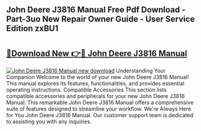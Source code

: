 ## John Deere J3816 Manual Free Pdf Download - Part-3uo New Repair Owner Guide - User Service Edition zxBU1

# <h2><a href="http://bc86899.oget.top/?id=John+Deere+J3816+Manual">🔗Download New 👉🔴 John Deere J3816 Manual</a></h2>

[![John Deere J3816 Manual new download](https://i.imgur.com/5g1atiW.png)](http://bc86899.oget.top/?id=John+Deere+J3816+Manual)
Understanding Your Companion Welcome to the world of your new John Deere J3816 Manual! This manual explores its features, functionalities, and provides essential operating instructions. Compatible Accessories This section lists compatible accessories and peripherals for your new John Deere J3816 Manual. This remarkable John Deere J3816 Manual offers a comprehensive suite of features designed to streamline your workflow. We're Always Here for You John Deere J3816 Manual. Our customer support team is dedicated to assisting you with any inquiries.

